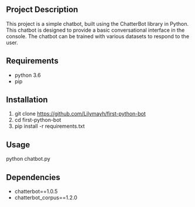 ## Project Description

This project is a simple chatbot, built using the ChatterBot library in Python. This chatbot is designed to provide a basic conversational interface in the console. The chatbot can be trained with various datasets to respond to the user.

## Requirements

- python 3.6 
- pip

## Installation

1. git clone https://github.com/Lilymayh/first-python-bot
2. cd first-python-bot
3. pip install -r requirements.txt

## Usage
	
python chatbot.py

## Dependencies
- chatterbot==1.0.5
- chatterbot_corpus==1.2.0